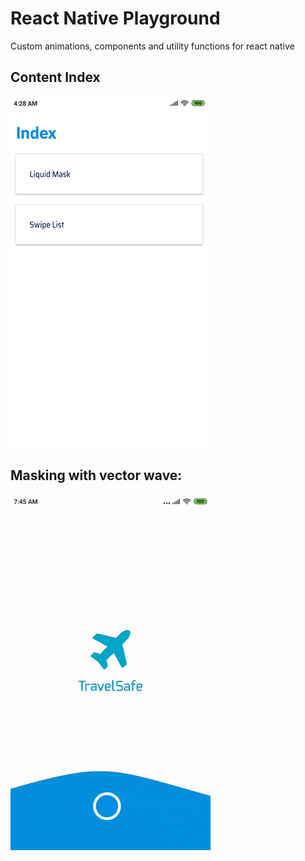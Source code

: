 # React Native Playground
Custom animations, components and utility functions for react native

## Content Index

![](./assets/images/index.png) 

## Masking with vector wave:

![](./assets/images/masking.gif) 
